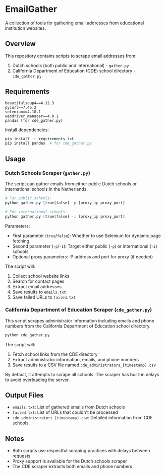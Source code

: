# EmailGather

A collection of tools for gathering email addresses from educational institution websites.

## Overview

This repository contains scripts to scrape email addresses from:

1. Dutch schools (both public and international) - `gather.py`
2. California Department of Education (CDE) school directory - `cde_gather.py`

## Requirements

```
beautifulsoup4==4.12.3
pycurl==7.45.2
selenium==4.18.1
webdriver_manager==4.0.1
pandas (for cde_gather.py)
```

Install dependencies:

```bash
pip install -r requirements.txt
pip install pandas  # for cde_gather.py
```

## Usage

### Dutch Schools Scraper (`gather.py`)

The script can gather emails from either public Dutch schools or international schools in the Netherlands.

```bash
# For public schools:
python gather.py [true|false] -p [proxy_ip proxy_port]

# For international schools:
python gather.py [true|false] -i [proxy_ip proxy_port]
```

Parameters:
- First parameter (`true`/`false`): Whether to use Selenium for dynamic page fetching
- Second parameter (`-p`/`-i`): Target either public (`-p`) or international (`-i`) schools
- Optional proxy parameters: IP address and port for proxy (if needed)

The script will:
1. Collect school website links
2. Search for contact pages
3. Extract email addresses
4. Save results to `emails.txt`
5. Save failed URLs to `failed.txt`

### California Department of Education Scraper (`cde_gather.py`)

This script scrapes administrator information including emails and phone numbers from the California Department of Education school directory.

```bash
python cde_gather.py
```

The script will:
1. Fetch school links from the CDE directory
2. Extract administrator information, emails, and phone numbers
3. Save results to a CSV file named `cde_administrators_[timestamp].csv`

By default, it attempts to scrape all schools. The scraper has built-in delays to avoid overloading the server.

## Output Files

- `emails.txt`: List of gathered emails from Dutch schools
- `failed.txt`: List of URLs that couldn't be processed
- `cde_administrators_[timestamp].csv`: Detailed information from CDE schools

## Notes

- Both scripts use respectful scraping practices with delays between requests
- Proxy support is available for the Dutch schools scraper
- The CDE scraper extracts both emails and phone numbers 